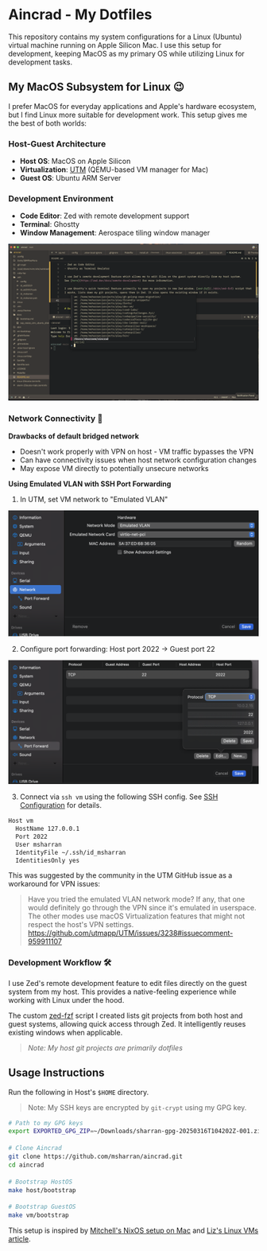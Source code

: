 # Aincrad - My Dotfiles

This repository contains my system configurations for a Linux (Ubuntu) virtual machine running on Apple Silicon Mac. I use this setup for development, keeping MacOS as my primary OS while utilizing Linux for development tasks.

## My MacOS Subsystem for Linux 😉

I prefer MacOS for everyday applications and Apple's hardware ecosystem, but I find Linux more suitable for development work. This setup gives me the best of both worlds:

### Host-Guest Architecture
- **Host OS**: MacOS on Apple Silicon
- **Virtualization**: [UTM](https://mac.getutm.app/) (QEMU-based VM manager for Mac)
- **Guest OS**: Ubuntu ARM Server

### Development Environment
- **Code Editor**: Zed with remote development support
- **Terminal**: Ghostty
- **Window Management**: Aerospace tiling window manager

![zed-fzf](./docs/zed-fzf.png)

### Network Connectivity 🔗

**Drawbacks of default bridged network**
- Doesn't work properly with VPN on host - VM traffic bypasses the VPN
- Can have connectivity issues when host network configuration changes
- May expose VM directly to potentially unsecure networks

**Using Emulated VLAN with SSH Port Forwarding**
1. In UTM, set VM network to "Emulated VLAN"

![UTM Network](./docs/utm-network.png)

2. Configure port forwarding: Host port 2022 → Guest port 22

![UTM Port Forwarding](./docs/utm-port-forwarding.png)

3. Connect via `ssh vm` using the following SSH config. See [SSH Configuration](.ssh/config) for details.

```ssh
Host vm
  HostName 127.0.0.1
  Port 2022
  User msharran
  IdentityFile ~/.ssh/id_msharran
  IdentitiesOnly yes
```

This was suggested by the community in the UTM GitHub issue as a workaround for VPN issues:

> Have you tried the emulated VLAN network mode? If any, that one would definitely go through the VPN since it's emulated in userspace. The other modes use macOS Virtualization features that might not respect the host's VPN settings.
> https://github.com/utmapp/UTM/issues/3238#issuecomment-959911107

### Development Workflow 🛠️

I use Zed's remote development feature to edit files directly on the guest system from my host. This provides a native-feeling experience while working with Linux under the hood.

The custom [zed-fzf](./sbin/zed-fzf) script I created lists git projects from both host and guest systems, allowing quick access through Zed. It intelligently reuses existing windows when applicable.

> *Note: My host git projects are primarily dotfiles*

## Usage Instructions

Run the following in Host's `$HOME` directory.

> Note: My SSH keys are encrypted by `git-crypt` using my GPG key.
   
```bash
# Path to my GPG keys
export EXPORTED_GPG_ZIP=~/Downloads/sharran-gpg-20250316T104202Z-001.zip

# Clone Aincrad
git clone https://github.com/msharran/aincrad.git
cd aincrad

# Bootstrap HostOS
make host/bootstrap

# Bootstrap GuestOS
make vm/bootstrap
```

This setup is inspired by [Mitchell's NixOS setup on Mac](https://x.com/mitchellh/status/1346136404682625024?s=46) and [Liz's Linux VMs article](https://medium.com/@lizrice/linux-vms-on-an-m1-based-mac-with-vscode-and-utm-d73e7cb06133).
